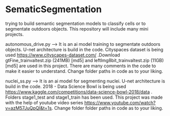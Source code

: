 # SematicSegmentation
trying to build semantic segmentation models to classify cells or to segmentate outdoors objects. This repository will include many mini projects.

autonomous_drive.py --> It is an ai model training to segmentate outdoors objects. U-net architecture is build in the code. Cityspaces dataset is being used https://www.cityscapes-dataset.com/ .Download gtFine_trainvaltest.zip (241MB) [md5] and leftImg8bit_trainvaltest.zip (11GB) [md5] are used in this project. There are many comments in the code to make it easier to understand. Change folder paths in code as to your liking. 

nuclei_ss.py --> It is an ai model for segmenting nuclei. U-net architecture is build in the code. 2018 - Data Science Bowl is being used https://www.kaggle.com/competitions/data-science-bowl-2018/data . Folders stage1_test and stage1_train has been used. This project was made with the help of youtube video series https://www.youtube.com/watch?v=azM57JuQpQI&t=1s. Change folder folder paths in code as to your liking. 

